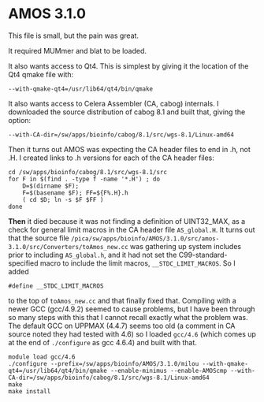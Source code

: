 AMOS 3.1.0
==========

This file is small, but the pain was great.

It required MUMmer and blat to be loaded. 

It also wants access to Qt4.  This is simplest by giving it the location of the Qt4 qmake file with:

    --with-qmake-qt4=/usr/lib64/qt4/bin/qmake

It also wants access to Celera Assembler (CA, cabog) internals.  I downloaded the source distribution of cabog 8.1 and built that, giving the option:

    --with-CA-dir=/sw/apps/bioinfo/cabog/8.1/src/wgs-8.1/Linux-amd64

Then it turns out AMOS was expecting the CA header files to end in .h, not .H.  I created links to .h versions for each of the CA header files:

    cd /sw/apps/bioinfo/cabog/8.1/src/wgs-8.1/src
    for F in $(find . -type f -name '*.H') ; do
        D=$(dirname $F);
        F=$(basename $F); FF=${F%.H}.h
        ( cd $D; ln -s $F $FF )
    done

**Then** it died because it was not finding a definition of UINT32_MAX, as a
check for general limit macros in the CA header file `AS_global.H`.  It turns
out that the source file
`/pica/sw/apps/bioinfo/AMOS/3.1.0/src/amos-3.1.0/src/Converters/toAmos_new.cc`
was gathering up system includes prior to including `AS_global.h`, and it had
not set the C99-standard-specified macro to include the limit macros,
`__STDC_LIMIT_MACROS`.  So I added 

    #define __STDC_LIMIT_MACROS

to the top of `toAmos_new.cc` and that finally fixed that.  Compiling with a newer GCC (gcc/4.9.2) seemed to cause problems, but I have been through so many steps with this that I cannot recall exactly what the problem was.  The default GCC on UPPMAX (4.4.7) seems too old (a comment in CA source noted they had tested with 4.6) so I loaded `gcc/4.6` (which comes up at the end of `./configure` as gcc 4.6.4) and built with that.

    module load gcc/4.6
    ./configure --prefix=/sw/apps/bioinfo/AMOS/3.1.0/milou --with-qmake-qt4=/usr/lib64/qt4/bin/qmake --enable-minimus --enable-AMOScmp --with-CA-dir=/sw/apps/bioinfo/cabog/8.1/src/wgs-8.1/Linux-amd64
    make
    make install


